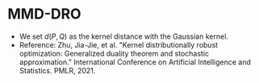 # MMD-DRO
* We set $d(P, Q)$ as the kernel distance with the Gaussian kernel.
* Reference: Zhu, Jia-Jie, et al. "Kernel distributionally robust optimization: Generalized duality theorem and stochastic approximation." International Conference on Artificial Intelligence and Statistics. PMLR, 2021.
